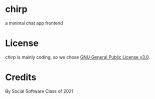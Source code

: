 # chirp
a minimal chat app frontend

# License
chirp is mainly coding, so we chose [GNU General Public License v3.0](https://github.com/lee2sman/chirp/blob/main/LICENSE.md).

# Credits
By Social Software Class of 2021
